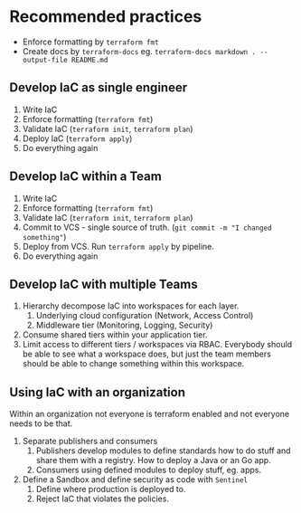 # Recommended practices

- Enforce formatting by `terraform fmt`
- Create docs by `terraform-docs` eg. `terraform-docs markdown . --output-file README.md`

## Develop IaC as single engineer

1. Write IaC
2. Enforce formatting (`terraform fmt`)
3. Validate IaC (`terraform init`, `terraform plan`)
4. Deploy IaC (`terraform apply`)
5. Do everything again

## Develop IaC within a Team

1. Write IaC
2. Enforce formatting (`terraform fmt`)
3. Validate IaC (`terraform init`, `terraform plan`)
4. Commit to VCS - single source of truth. (`git commit -m "I changed something"`)
5. Deploy from VCS. Run `terraform apply` by pipeline.
6. Do everything again

## Develop IaC with multiple Teams

1. Hierarchy decompose IaC into workspaces for each layer.
   1. Underlying cloud configuration (Network, Access Control)
   2. Middleware tier (Monitoring, Logging, Security)
2. Consume shared tiers within your application tier.
3. Limit access to different tiers / workspaces via RBAC. Everybody should be able to see what a workspace does, but just the team members should be able to change something within this workspace.

## Using IaC with an organization

Within an organization not everyone is terraform enabled and not everyone needs to be that.

1. Separate publishers and consumers
   1. Publishers develop modules to define standards how to do stuff and share them with a registry. How to deploy a Java or an Go app.
   2. Consumers using defined modules to deploy stuff, eg. apps.
2. Define a Sandbox and define security as code with `Sentinel`
   1. Define where production is deployed to.
   2. Reject IaC that violates the policies.
